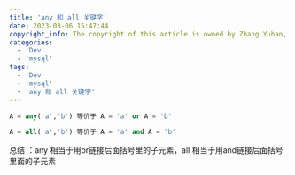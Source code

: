 ```yaml
---
title: 'any 和 all 关键字'
date: 2023-03-06 15:47:44
copyright_info: The copyright of this article is owned by Zhang Yuhan, and it follows the CC BY-NC-SA 4.0 agreement. For reprinting, please attach the original source link and this statement
categories: 
  - 'Dev'
  - 'mysql'
tags: 
  - 'Dev'
  - 'mysql'
  - 'any 和 all 关键字'
---
```

```sql
A = any('a','b') 等价于 A = 'a' or A = 'b'

A = all('a','b') 等价于 A = 'a' and A = 'b'
```
总结 ：any 相当于用or链接后面括号里的子元素，all 相当于用and链接后面括号里面的子元素
